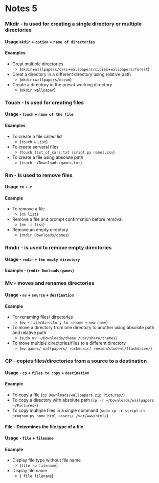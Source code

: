 # Notes 5 


### Mkdir - is used for creating a single directory or multiple directories 

#### Usage `mkdir` + `option` + `name of directories`

#### Examples 
* Creat multiple directories 
  * (`mkdir`+`wallpapers/cars`+`wallpapers/cities`+`wallpapers/forest`)
* Creat a directory in a different directory using relative path
  * (`mkdir`+`wallpapers/ocean`)
* Create a directory in the presnt working directory 
  * (`mkdir wallpaper`)


### Touch - Is used for creating files 

#### Usage - `touch` + `name of the file`

#### Examples 
* To create a file called list 
  * (`touch` + `List`)
* To create serveral files 
  * (`touch list_of_cars.txt script.py names.csv`)
* To create a file using absolute path 
  * (`touch ~/Downloads/games.txt`)
 
### Rm - Is used to remove files

#### Usage `rm` +`-r`

#### Example 
* To remove a file 
  * (`rm list`)
* Remove a file and prompt confirmation before removal 
  * (`rm -i list`)
* Remove an empty directory 
  * (`rmdir Downloads/games`)

### Rmdir - is used to remove empty directories 

#### Usage - `rmdir` + `the empty directory`

#### Example - (`rmdir Donloads/games`)

### Mv - moves and renames directories

#### Usage - `mv` + `source` + `destination`

#### Example 
* For renaming files/ directories 
  * (`mv` + `file/directory to rename` + `new name`)
* To move a directory from one directory to another using absolute path and relative path 
  * (`sudo mv ~/Downloads/theme /usr/share/themes`)
* To move multiple directories/files to a different directory 
  * (`mv games/ wallpapers/ rockmusic/ /meida/student/flashdrive/`)

### CP - copies files/directories from a source to a destination

#### Usage - `cp` + `files to copy` + `destination` 

#### Example 
* To copy a file (`cp Downloads/wallpapers.zip Pictures/`)
* To copy a directory with absolute path (`cp -r ~/Downloads/wallpapers ~/Pictures/`)
* To copy multiple files in a single command (`sudo cp -r script.sh program.py home.html assets/ /var/www/html/`)

#### File - Determines the file type of a file

#### Usage - `file` + `filename`

#### Example 
* Display file type without file name 
  * (`file -b filename`)
* Display file name 
  * (` file filename`)
